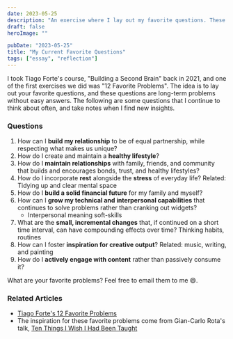 ```yaml
---
date: 2023-05-25
description: "An exercise where I lay out my favorite questions. These questions are long-term problems without easy answers."
draft: false
heroImage: ""

pubDate: "2023-05-25"
title: "My Current Favorite Questions"
tags: ["essay", "reflection"]
---
```


I took Tiago Forte's course, "Building a Second Brain" back in 2021, and one of the first exercises we did was "12 Favorite Problems". The idea is to lay out your favorite questions, and these questions are long-term problems without easy answers. The following are some questions that I continue to think about often, and take notes when I find new insights.

### Questions

1. How can I **build my relationship** to be of equal partnership, while respecting what makes us unique?
2. How do I create and maintain a **healthy lifestyle**?
3. How do I **maintain relationships** with family, friends, and community that builds and encourages bonds, trust, and healthy lifestyles?
4. How do I incorporate **rest** alongside the **stress** of everyday life? Related: Tidying up and clear mental space
5. How do I **build a solid financial future** for my family and myself?
6. How can I **grow my technical and interpersonal capabilities** that continues to solve problems rather than cranking out widgets?
   - Interpersonal meaning soft-skills
7. What are the **small, incremental changes** that, if continued on a short time interval, can have compounding effects over time? Thinking habits, routines
8. How can I foster **inspiration for creative output**? Related: music, writing, and painting
9. How do I **actively engage with content** rather than passively consume it?

What are your favorite problems? Feel free to email them to me 😄.

### Related Articles

- [Tiago Forte's 12 Favorite Problems](https://fortelabs.com/blog/12-favorite-problems-how-to-spark-genius-with-the-power-of-open-questions/)
- The inspiration for these favorite problems come from Gian-Carlo Rota's talk, [Ten Things I Wish I Had Been Taught](https://www.ams.org/notices/199701/comm-rota.pdf)
